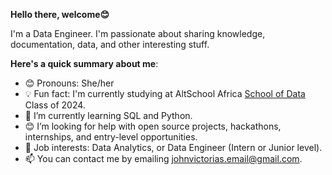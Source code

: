 **Hello there, welcome😊**

I'm a Data Engineer. I'm passionate about sharing knowledge, documentation, data, and other interesting stuff. 

**Here's a quick summary about me**:

- 😊 Pronouns: She/her
- 💡 Fun fact: I'm currently studying at AltSchool Africa [School of Data ](https://altschoolafrica.com/schools/engineering) Class of 2024.
- 🌱 I’m currently learning SQL and Python.
- 😊 I’m looking for help with open source projects, hackathons, internships, and entry-level opportunities.
- 💼 Job interests: Data Analytics, or Data Engineer (Intern or Junior level).
- 📫 You can contact me by emailing  johnvictorias.email@gmail.com.

